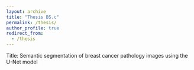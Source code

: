 ```yaml
---
layout: archive
title: "Thesis BS.c"
permalink: /thesis/
author_profile: true
redirect_from:
  - /thesis
---
```


Title: Semantic segmentation of breast cancer pathology images using the U-Net model<br>


